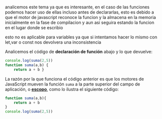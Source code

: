 analicemos este tema ya que es interesante, en el caso de las funciones podemos hacer uso de ellas incluso antes de declararlas, esto es debido a que el motor de javascript reconoce la funcion y la almacena en la memoria inicialmente en la fase de compilacion y aun asi seguira estando la funcion en el lugar donde se escribio

esto no es aplicable para variables ya que si intentamos hacer lo mismo con let,var o const nos devolvera una inconsistencia 

Analicemos el código de **declaración de función** abajo y lo que devuelve:

```javascript
console.log(suma(2,5)) 
function suma(a,b) { 
	return a + b }
```

La razón por la que funciona el código anterior es que los motores de JavaScript mueven la función `suma` a la parte superior del campo de aplicación, o **[escopo](https://www.aluracursos.com/blog/escopo-en-javascript)**, como lo ilustra el siguiente código:

```javascript
function suma(a,b){ 
	return a + b 
} 
console.log(suma(2,5))
```

